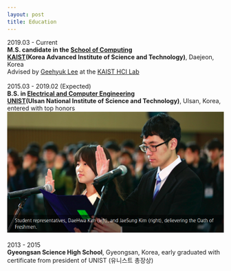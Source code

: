 ```yaml
---
layout: post
title: Education
---
```

2019.03 - Current <br/>
__M.S. candidate in the [School of Computing](https://cs.kaist.ac.kr/)__ <br/>
[__KAIST__](http://www.kaist.edu/html/en/index.html)__(Korea Advanced Institute of Science and Technology)__, Daejeon, Korea <br/>
Advised by [Geehyuk Lee](https://scholar.google.com/citations?user=wBXkmcQAAAAJ&hl=en) at the [KAIST HCI Lab](http://hcil.kaist.ac.kr/)<br />
<br />
2015.03 - 2019.02 (Expected) <br />
__B.S. in [Electrical and Computer Engineering](http://ece.unist.ac.kr/)__ <br />
[__UNIST__](http://www.unist.ac.kr/)__(Ulsan National Institute of Science and Technology)__, Ulsan, Korea, entered with top honors <br />
[![representative](../img/student-representatives.png)](http://news.unist.ac.kr/2015-unist-matriculation-ceremony-2/)<br />
<br />
2013 - 2015<br />
__Gyeongsan Science High School__, Gyeongsan, Korea, early graduated with certificate from president of UNIST (유니스트 총장상)<br />

